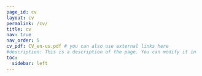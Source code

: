 ```yaml
---
page_id: cv
layout: cv
permalink: /cv/
title: cv
nav: true
nav_order: 5
cv_pdf: CV_en-us.pdf # you can also use external links here
#description: This is a description of the page. You can modify it in '_pages/cv.md'. You can also change or remove the top pdf download button.
toc:
  sidebar: left
---
```

